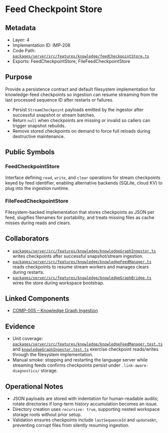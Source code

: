 # Feed Checkpoint Store

## Metadata
- Layer: 4
- Implementation ID: IMP-208
- Code Path: [`packages/server/src/features/knowledge/feedCheckpointStore.ts`](../../../packages/server/src/features/knowledge/feedCheckpointStore.ts)
- Exports: FeedCheckpointStore, FileFeedCheckpointStore

## Purpose
Provide a persistence contract and default filesystem implementation for knowledge-feed checkpoints so ingestion can resume streaming from the last processed sequence ID after restarts or failures.
- Persist `StreamCheckpoint` payloads emitted by the ingestor after successful snapshot or stream batches.
- Return `null` when checkpoints are missing or invalid so callers can trigger snapshot rebuilds.
- Remove stored checkpoints on demand to force full reloads during destructive maintenance.

## Public Symbols

### FeedCheckpointStore
Interface defining `read`, `write`, and `clear` operations for stream checkpoints keyed by feed identifier, enabling alternative backends (SQLite, cloud KV) to plug into the ingestion runtime.

### FileFeedCheckpointStore
Filesystem-backed implementation that stores checkpoints as JSON per feed, slugifies filenames for portability, and treats missing files as cache misses during reads and clears.

## Collaborators
- [`packages/server/src/features/knowledge/knowledgeGraphIngestor.ts`](../../../packages/server/src/features/knowledge/knowledgeGraphIngestor.ts) writes checkpoints after successful snapshot/stream ingestion.
- [`packages/server/src/features/knowledge/knowledgeFeedManager.ts`](../../../packages/server/src/features/knowledge/knowledgeFeedManager.ts) reads checkpoints to resume stream workers and manages clears during restarts.
- [`packages/server/src/features/knowledge/knowledgeGraphBridge.ts`](../../../packages/server/src/features/knowledge/knowledgeGraphBridge.ts) wires the store during workspace bootstrap.

## Linked Components
- [COMP-005 – Knowledge Graph Ingestion](../../layer-3/knowledge-graph-ingestion.mdmd.md#imp208-feedcheckpointstore)

## Evidence
- Unit coverage: [`packages/server/src/features/knowledge/knowledgeFeedManager.test.ts`](../../../packages/server/src/features/knowledge/knowledgeFeedManager.test.ts) and [`knowledgeGraphIngestor.test.ts`](../../../packages/server/src/features/knowledge/knowledgeGraphIngestor.test.ts) exercise checkpoint reads/writes through the filesystem implementation.
- Manual smoke: stopping and restarting the language server while streaming feeds confirms checkpoints persist under `.link-aware-diagnostics/` storage.

## Operational Notes
- JSON payloads are stored with indentation for human-readable audits; rotate directories if long-term history accumulation becomes an issue.
- Directory creation uses `recursive: true`, supporting nested workspace storage roots without prior setup.
- Validation ensures checkpoints include `lastSequenceId` and `updatedAt`, preventing corrupt files from silently resuming ingestion.
